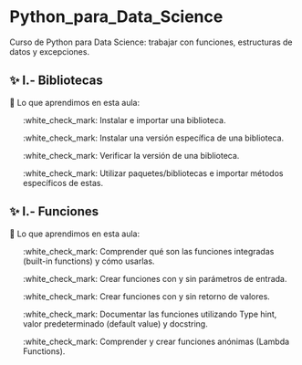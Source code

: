 # Python_para_Data_Science
Curso de Python para Data Science: trabajar con funciones, estructuras de datos y excepciones.

## :sparkles: I.- Bibliotecas
  :pushpin: Lo que aprendimos en esta aula:

<ul> :white_check_mark: Instalar e importar una biblioteca.</ul>
<ul> :white_check_mark: Instalar una versión específica de una biblioteca.</ul>
<ul> :white_check_mark: Verificar la versión de una biblioteca.</ul>
<ul> :white_check_mark: Utilizar paquetes/bibliotecas e importar métodos específicos de estas.</ul>


## :sparkles: I.- Funciones
  :pushpin: Lo que aprendimos en esta aula:

<ul> :white_check_mark: Comprender qué son las funciones integradas (built-in functions) y cómo usarlas.</ul>
<ul> :white_check_mark: Crear funciones con y sin parámetros de entrada.</ul>
<ul> :white_check_mark: Crear funciones con y sin retorno de valores.</ul>
<ul> :white_check_mark: Documentar las funciones utilizando Type hint, valor predeterminado (default value) y docstring.</ul>
<ul> :white_check_mark: Comprender y crear funciones anónimas (Lambda Functions).</ul>
